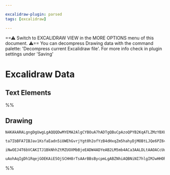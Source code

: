 ```yaml
---

excalidraw-plugin: parsed
tags: [excalidraw]

---
```

==⚠  Switch to EXCALIDRAW VIEW in the MORE OPTIONS menu of this document. ⚠== You can decompress Drawing data with the command palette: 'Decompress current Excalidraw file'. For more info check in plugin settings under 'Saving'


# Excalidraw Data
## Text Elements
%%
## Drawing
```compressed-json
N4KAkARALgngDgUwgLgAQQQDwMYEMA2AlgCYBOuA7hADTgQBuCpAzoQPYB2KqATLZMzYBXUtiRoIACyhQ4zZAHoFAc0JRJQgEYA6bGwC2CgF7N6hbEcK4OCtptbErHALRY8RMpWdx8Q1TdIEfARcZgRmBShcZQUebTiARgBmGjoghH0EDihmbgBtAF1+CFw4OABlKKhxVFAwSHUMmohiXFIAa1T6hkIECgAhXGx25VJhDmIAYTZ8NlJuCABiADNV

ta7IbBFA7IBJav1KsfaEadn5iUWEhGvrjYgt0h2ofYzB4dHxqZm5hahyDjMOBtLJQe6PZ6vfQAMUI+HwlRgwQWgg84O2oKhRzYJwA6iR1Nw+OBNhi9gdsSdEciJKiSOinpiDgAlYTKSQccK5NAJfikxnkjIAeWB2DUMG4CQADFK+Q8yS8DtDOFBobh9HCJWgAKxyiFMjLK7LlQhGGo8WUk+UCxUZAAqWCgAEEiMouBJgsswXqFVioqRnU82BRJCF

iNwOEJ4T6bVCAKITJ1BkNhhZtMZUOXMbBjeEADW4ADYeAB2LM5mb4ACa3AALDLtAAOACcUuLuqtRjYBm4dW69AIQhqCRJAF8Y5CWV9OcxuegxkIJvdRiQTWaI1H8HKV99zr2SZB+jNw5dJs2z2fodCNpBmQhlFG2gtFnGACJvt9XiBjiegykIEUoHYQEN2jK04ECMxhGYABxUhV1NGpIzA7plnITI7wmJhCA4ZR93qSAslwTRghPVB/iHPlNiIOB

uAohAqIgDh1RqejGOEKAiE5OjSCHH8rTsAArBBsBycpmLgABZNhiAQBNiNI7hlgIMJwHHOhljhcJe1HEBRyAA===
```
%%